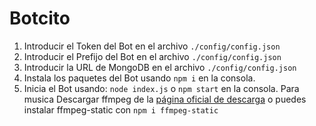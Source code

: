 # Botcito
   1. Introducir el Token del Bot en el archivo `./config/config.json`
   2. Introducir el Prefijo del Bot en el archivo `./config/config.json`
   3. Introducir la URL de MongoDB en el archivo `./config/config.json` 
   4. Instala los paquetes del Bot usando `npm i` en la consola.
   5. Inicia el Bot usando: `node index.js` o `npm start` en la consola.
   Para musica Descargar ffmpeg de la [página oficial de descarga](https://ffmpeg.org/download.html) o puedes instalar ffmpeg-static con `npm i ffmpeg-static`


